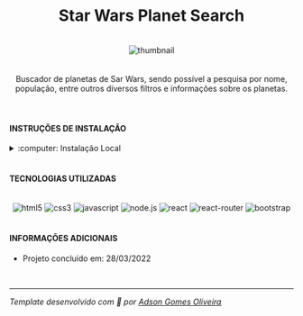 <div align="center"><h1>Star Wars Planet Search</h1></div>
<br />
<div align="center"><img src="https://i.ibb.co/8K9zmTH/image.png" alt="thumbnail" /></div>
<br />
<br />
<div align="center">
Buscador de planetas de Sar Wars, sendo possível a pesquisa por nome, população,
entre outros diversos filtros e informações sobre os planetas.
</div>
<br />
<br />
<h4>INSTRUÇÕES DE INSTALAÇÃO</h4>
<details>
<summary>:computer: Instalação Local</summary>

> Faça o clone deste repositório `git clone git@github.com:Adson-Gomes-Oliveira/saving-money.git`

> Entre na pasta e execute `npm install` *Atenção: Versão do Node -> 16*

> Execute `npm start`

> Aproveite !! :smile:
<br>
</details>
<br />
<h4>TECNOLOGIAS UTILIZADAS</h4>
<br />
<div align="center">
<img src="https://img.shields.io/badge/html5-%23E34F26.svg?style=for-the-badge&logo=html5&logoColor=white" alt="html5" />
<img src="https://img.shields.io/badge/css3-%231572B6.svg?style=for-the-badge&logo=css3&logoColor=white" alt="css3" />
<img src="https://img.shields.io/badge/javascript-%23323330.svg?style=for-the-badge&logo=javascript&logoColor=%23F7DF1E" alt="javascript" />
<img src="https://img.shields.io/badge/node.js-6DA55F?style=for-the-badge&logo=node.js&logoColor=white" alt="node.js" />
<img src="https://img.shields.io/badge/react-%2320232a.svg?style=for-the-badge&logo=react&logoColor=%2361DAFB" alt="react" />
<img src="https://img.shields.io/badge/React_Router-CA4245?style=for-the-badge&logo=react-router&logoColor=white" alt="react-router" />
<img src="https://img.shields.io/badge/Bootstrap-563D7C?style=for-the-badge&logo=bootstrap&logoColor=white" alt="bootstrap" />
</div>
<br />
<h4>INFORMAÇÕES ADICIONAIS</h4>

- Projeto concluído em: 28/03/2022
<br />

---

*Template desenvolvido com :white_heart: por <a href="https://github.com/Adson-Gomes-Oliveira">Adson Gomes Oliveira</a>* 
